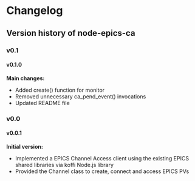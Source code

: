 # Changelog

## Version history of node-epics-ca

### v0.1

#### v0.1.0

**Main changes:**

- Added create() function for monitor
- Removed unnecessary ca_pend_event() invocations
- Updated README file

### v0.0

#### v0.0.1

**Initial version:**

- Implemented a EPICS Channel Access client using the existing EPICS shared libraries via koffi Node.js library
- Provided the Channel class to create, connect and access EPICS PVs



